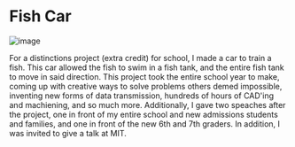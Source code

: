 # Fish Car

![image](https://github.com/Dialarmsaw/Fishy-Buisness/blob/main/fishcar.png)


For a distinctions project (extra credit) for school, I made a car to train a fish. This car allowed the fish to swim in a fish tank, and the entire fish tank to move in said direction. 
This project took the entire school year to make, coming up with creative ways to solve problems others demed impossible, inventing new forms of data transmission, 
hundreds of hours of CAD'ing and machiening, and so much more. Additionally, I gave two speaches after the project, one in front of my entire school and new admissions students 
and families, and one in front of the new 6th and 7th graders. In addition, I was invited to give a talk at MIT.
